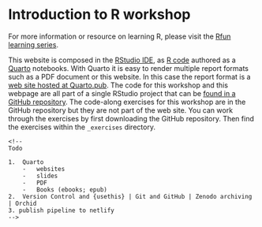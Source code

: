 # Introduction to R workshop

<!-- badges: start -->

<!-- badges: end -->

For more information or resource on learning R, please visit the [Rfun learning series](https://Rfun.library.duke.edu).

This website is composed in the [RStudio IDE](https://posit.co/download/rstudio-desktop/), as [R code](https://en.wikipedia.org/wiki/R_(programming_language)) authored as a [Quarto](https://quarto.org/) notebooks. With Quarto it is easy to render multiple report formats such as a PDF document or this website. In this case the report format is a [web site hosted at Quarto.pub](https://libjohn.quarto.pub/). The code for this workshop and this webpage are all part of a single RStudio project that can be [found in a GitHub repository](https://github.com/libjohn/workshop_R-get-started). The code-along exercises for this workshop are in the GitHub repository but they are not part of the web site. You can work through the exercises by first downloading the GitHub repository. Then find the exercises within the `_exercises` directory.

```{=html}
<!-- 
Todo

1.  Quarto
    -   websites
    -   slides
    -   PDF
    -   Books (ebooks; epub)
2.  Version Control and {usethis} | Git and GitHub | Zenodo archiving | Orchid
3. publish pipeline to netlify
-->
```
